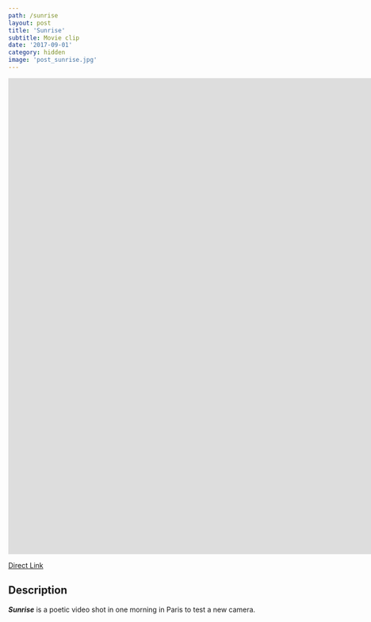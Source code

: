```yaml
---
path: /sunrise
layout: post
title: 'Sunrise'
subtitle: Movie clip
date: '2017-09-01'
category: hidden
image: 'post_sunrise.jpg'
---
```


<iframe width="1920" height="960" src="https://www.youtube.com/embed/-JbLUvenUJ8?rel=0" frameBorder={0} allowFullScreen></iframe>

[Direct Link](https://www.youtube.com/watch?v=-JbLUvenUJ8)

## Description

**_Sunrise_** is a poetic video shot in one morning in Paris to test a new camera.
